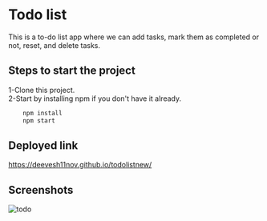 # Todo list 

This is a to-do list app where we can add tasks, mark them as completed or not, reset, and delete tasks.

## Steps to start the project

1-Clone this project.           
2-Start by installing npm if you don't have it already.  


```bash
    npm install
    npm start

```
## Deployed link
https://deevesh11nov.github.io/todolistnew/


## Screenshots
![todo](https://github.com/deevesh11nov/todolistnew/assets/127090783/69735140-cda8-4f4b-99bb-0ece2ba663bd)




